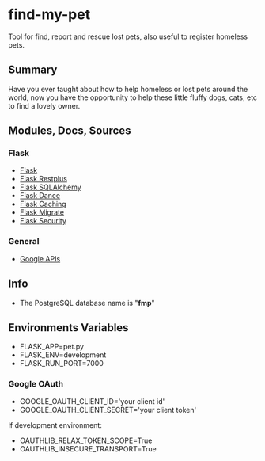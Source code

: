 # find-my-pet
Tool for find, report and rescue lost pets, also useful to register homeless pets.

## Summary

Have you ever taught about how to help homeless or lost pets around the world, now you have the opportunity to help these little fluffy dogs, cats, etc to find a lovely owner.

## Modules, Docs, Sources

### Flask
* [Flask](https://flask.palletsprojects.com/en/1.1.x/)
* [Flask Restplus](https://flask-restplus.readthedocs.io/en/stable/)
* [Flask SQLAlchemy](https://flask-sqlalchemy.palletsprojects.com/en/2.x/)
* [Flask Dance](https://flask-dance.readthedocs.io/en/latest/)
* [Flask Caching](https://flask-caching.readthedocs.io/en/latest/)
* [Flask Migrate](https://flask-migrate.readthedocs.io/en/latest/)
* [Flask Security](https://pythonhosted.org/Flask-Security/)

### General
* [Google APIs](https://console.developers.google.com/projectselector2/apis/dashboard?pli=1&supportedpurview=project)

## Info

* The PostgreSQL database name is "**fmp**"

## Environments Variables

* FLASK_APP=pet.py
* FLASK_ENV=development
* FLASK_RUN_PORT=7000

### Google OAuth
* GOOGLE_OAUTH_CLIENT_ID='your client id'
* GOOGLE_OAUTH_CLIENT_SECRET='your client token'

If development environment:
* OAUTHLIB_RELAX_TOKEN_SCOPE=True
* OAUTHLIB_INSECURE_TRANSPORT=True
